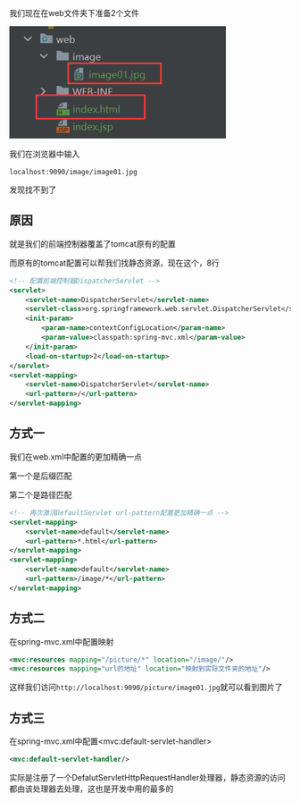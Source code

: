 我们现在在web文件夹下准备2个文件

![image-20230106183150698](image/38.%E8%AF%B7%E6%B1%82%E9%9D%99%E6%80%81%E8%B5%84%E6%BA%90/image-20230106183150698.png)

我们在浏览器中输入

```url
localhost:9090/image/image01.jpg
```

发现找不到了

## 原因

就是我们的前端控制器覆盖了tomcat原有的配置

而原有的tomcat配置可以帮我们找静态资源，现在这个，8行

```xml
<!-- 配置前端控制器DispatcherServlet -->
<servlet>
    <servlet-name>DispatcherServlet</servlet-name>
    <servlet-class>org.springframework.web.servlet.DispatcherServlet</servlet-class>
    <init-param>
        <param-name>contextConfigLocation</param-name>
        <param-value>classpath:spring-mvc.xml</param-value>
    </init-param>
    <load-on-startup>2</load-on-startup>
</servlet>
<servlet-mapping>
    <servlet-name>DispatcherServlet</servlet-name>
    <url-pattern>/</url-pattern>
</servlet-mapping>
```



## 方式一

我们在web.xml中配置的更加精确一点

第一个是后缀匹配

第二个是路径匹配

```xml
<!-- 再次激活DefaultServlet url-pattern配置更加精确一点 -->
<servlet-mapping>
    <servlet-name>default</servlet-name>
    <url-pattern>*.html</url-pattern>            
</servlet-mapping>
<servlet-mapping>
    <servlet-name>default</servlet-name>
    <url-pattern>/image/*</url-pattern>
</servlet-mapping>
```



## 方式二

在spring-mvc.xml中配置映射

```xml
<mvc:resources mapping="/picture/*" location="/image/"/>
<mvc:resources mapping="url的地址" location="映射到实际文件夹的地址"/>
```

这样我们访问`http://localhost:9090/picture/image01.jpg`就可以看到图片了



## 方式三

在spring-mvc.xml中配置\<mvc:default-servlet-handler>

```xml
<mvc:default-servlet-handler/>
```

实际是注册了一个DefalutServletHttpRequestHandler处理器，静态资源的访问都由该处理器去处理，这也是开发中用的最多的